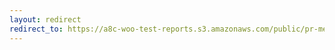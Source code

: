 ```yaml
---
layout: redirect
redirect_to: https://a8c-woo-test-reports.s3.amazonaws.com/public/pr-merge/42732/e2e/index.html
---
```

